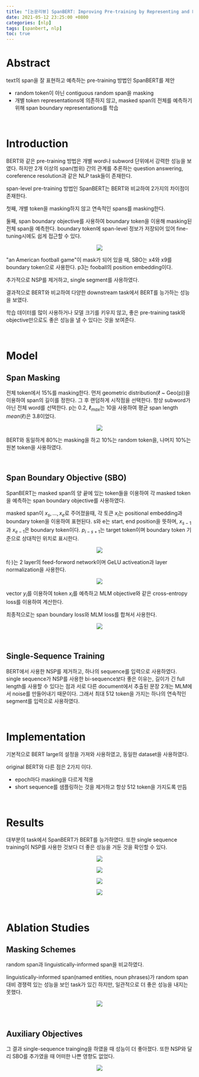 ```yaml
---
title: "[논문리뷰] SpanBERT: Improving Pre-training by Representing and Predicting Spans"
date: 2021-05-12 23:25:00 +0800
categories: [nlp]
tags: [spanbert, nlp]
toc: true
---
```


# Abstract

text의 span을 잘 표현하고 예측하는 pre-training 방법인 SpanBERT를 제안

* random token이 아닌 contiguous random span을 masking
* 개별 token representations에 의존하지 않고, masked span의 전체를 예측하기 위해 span boundary representations를 학습

&nbsp;

# Introduction

BERT와 같은 pre-training 방법은 개별 word나 subword 단위에서 강력한 성능을 보였다. 하지만 2개 이상의 span(범위) 간의 관계를 추론하는 question answering, coreference resolution과 같은 NLP task들이 존재한다.

span-level pre-training 방법인 SpanBERT는 BERT와 비교하여 2가지의 차이점이 존재한다.

첫째, 개별 token을 masking하지 않고 연속적인 spans를 masking한다. 

둘째, span boundary objective를 사용하여 boundary token을 이용해 masking된 전체 span을 예측한다. boundary token에 span-level 정보가 저장되어 있어 fine-tuning시에도 쉽게 접근할 수 있다.

<p align="center"><img src="/images/nlp/paper/spanbert/figure_1.png"></p>  

"an American football game"이 mask가 되어 있을 때, SBO는 x4와 x9를 boundary token으로 사용한다. p3는 fooball의 position embedding이다.

추가적으로 NSP를 제거하고, single segment를 사용하였다.

결과적으로 BERT와 비교하여 다양한 downstream task에서 BERT를 능가하는 성능을 보였다.

학습 데이터를 많이 사용하거나 모델 크기를 키우지 않고, 좋은 pre-training task와 objective만으로도 좋은 성능을 낼 수 있다는 것을 보여준다.

&nbsp;

# Model

## Span Masking

전체 token에서 15%를 masking한다. 먼저 geometric distribution($\ell$ ~ Geo(p))을 이용하여 span의 길이를 정한다. 그 후 랜덤하게 시작점을 선택한다. 항상 subword가 아닌 전체 word를 선택한다. p는 0.2, $\ell_{max}$는 10을 사용하여 평균 span length $mean(\ell)$은 3.8이었다.

<p align="center"><img src="/images/nlp/paper/spanbert/figure_2.png"></p>  

BERT와 동일하게 80%는 masking을 하고 10%는 random token을, 나머지 10%는 원본 token을 사용하였다.

&nbsp;


## Span Boundary Objective (SBO)

SpanBERT는 masked span의 양 끝에 있는 token들을 이용하여 각 masked token을 예측하는 span boundary objective를 사용하였다.

masked span이 $x_s, ..., x_e$로 주어졌을때, 각 토큰 $x_i$는 positional embedding과 boundary token을 이용하여 표현된다. s와 e는 start, end position을 뜻하며, $x_{s-1}$과 $x_{e-1}$은 boundary token이다.  $p_{i-s+1}$는 target token이며 boundary token 기준으로 상대적인 위치로 표시한다.

<p align="center"><img src="/images/nlp/paper/spanbert/eq_1.png"></p>  

f(·)는 2 layer의 feed-forword network이며 GeLU activeation과 layer normalization을 사용한다.

<p align="center"><img src="/images/nlp/paper/spanbert/eq_2.png"></p>  

vector ${y}_i$를 이용하여 token $x_i$를 예측하고 MLM objective와 같은 cross-entropy loss를 이용하여 계산한다.

최종적으로는 span boundary loss와 MLM loss를 합쳐서 사용한다.

<p align="center"><img src="/images/nlp/paper/spanbert/eq_3.png"></p>  

&nbsp;




## Single-Sequence Training

BERT에서 사용한 NSP를 제거하고, 하나의 sequence를 입력으로 사용하였다. single sequence가 NSP를 사용한 bi-sequence보다 좋은 이유는, 길이가 긴 full length를 사용할 수 있다는 점과 서로 다른 document에서 추출된 문장 2개는 MLM에서 noise를 만들어내기 때문이다. 그래서 최대 512 token을 가지는 하나의 연속적인  segment를 입력으로 사용하였다.

&nbsp;

# Implementation

기본적으로 BERT large의 설정을 가져와 사용하였고, 동일한 dataset을 사용하였다.

original BERT와 다른 점은 2가지 이다.

* epoch마다 masking을 다르게 적용
* short sequence를 샘플링하는 것을 제거하고 항상 512 token을 가지도록 만듬

&nbsp;

# Results

대부분의 task에서 SpanBERT가 BERT를 능가하였다. 또한 single sequence training이 NSP를 사용한 것보다 더 좋은 성능을 거둔 것을 확인할 수 있다.

<p align="center"><img src="/images/nlp/paper/spanbert/table_1.png"></p>  
<p align="center"><img src="/images/nlp/paper/spanbert/table_2.png"></p>  
<p align="center"><img src="/images/nlp/paper/spanbert/table_3.png"></p>  
<p align="center"><img src="/images/nlp/paper/spanbert/table_4.png"></p>  

&nbsp;

# Ablation Studies

## Masking Schemes

random span과 linguistically-informed span을 비교하였다.

linguistically-informed span(named entities, noun phrases)가 random span 대비 경쟁력 있는 성능을 보인 task가 있긴 하지만, 일관적으로 더 좋은 성능을 내지는 못했다.

<p align="center"><img src="/images/nlp/paper/spanbert/table_5.png"></p>  

&nbsp;

## Auxiliary Objectives

그 결과 single-sequence trainging을 하였을 때 성능이 더 좋아졌다. 또한 NSP와 달리 SBO를 추가였을 때 어떠한 나쁜 영향도 없었다.  

<p align="center"><img src="/images/nlp/paper/spanbert/table_6.png"></p>  

